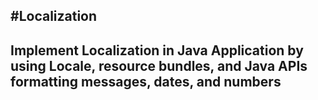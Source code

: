 #Localization
---

## Implement Localization in Java Application by using Locale, resource bundles, and Java APIs formatting messages, dates, and numbers